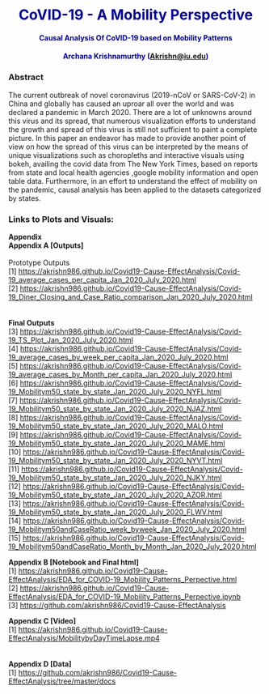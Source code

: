 # <center><font color=darkblue> CoVID-19 - A Mobility Perspective</font></center>
#### <center><font color=darkblue> Causal Analysis Of CoVID-19 based on Mobility Patterns</font></center>
#### <center><font color=darkblue> Archana Krishnamurthy (Akrishn@iu.edu)</font></center>

### Abstract

The current outbreak of novel coronavirus (2019-nCoV or SARS-CoV-2) in China and globally has caused an uproar all over the world and was declared a pandemic in March 2020. There are a lot of unknowns around this virus and its spread, that numerous visualization efforts to understand the growth and spread of this virus is still not sufficient to paint a complete picture. In this paper an endeavor has made to provide another point of view on how the spread of this virus can be interpreted by the means of unique visualizations such as choropleths and interactive visuals using bokeh, availing the covid data from The New York Times, based on reports from state and local health agencies ,google mobility information and open table data. Furthermore, in an effort to understand the effect of mobility on the pandemic, causal analysis has been applied to the datasets categorized by states. 

### Links to Plots and Visuals:

**Appendix** <br>
**Appendix A [Outputs]** <br>
<br>
Prototype Outputs <br>
[1]  https://akrishn986.github.io/Covid19-Cause-EffectAnalysis/Covid-19_average_cases_per_capita_Jan_2020_July_2020.html <br>
[2]  https://akrishn986.github.io/Covid19-Cause-EffectAnalysis/Covid-19_Diner_Closing_and_Case_Ratio_comparison_Jan_2020_July_2020.html <br>
<br>
<br>
**Final Outputs** <br>
[3] https://akrishn986.github.io/Covid19-Cause-EffectAnalysis/Covid-19_TS_Plot_Jan_2020_July_2020.html <br>
[4] https://akrishn986.github.io/Covid19-Cause-EffectAnalysis/Covid-19_average_cases_by_week_per_capita_Jan_2020_July_2020.html <br>
[5] https://akrishn986.github.io/Covid19-Cause-EffectAnalysis/Covid-19_average_cases_by_Month_per_capita_Jan_2020_July_2020.html <br>
[6] https://akrishn986.github.io/Covid19-Cause-EffectAnalysis/Covid-19_Mobilitym50_state_by_state_Jan_2020_July_2020_NYFL.html <br>
[7] https://akrishn986.github.io/Covid19-Cause-EffectAnalysis/Covid-19_Mobilitym50_state_by_state_Jan_2020_July_2020_NJAZ.html <br>
[8] https://akrishn986.github.io/Covid19-Cause-EffectAnalysis/Covid-19_Mobilitym50_state_by_state_Jan_2020_July_2020_MALO.html <br>
[9] https://akrishn986.github.io/Covid19-Cause-EffectAnalysis/Covid-19_Mobilitym50_state_by_state_Jan_2020_July_2020_MAME.html <br>
[10] https://akrishn986.github.io/Covid19-Cause-EffectAnalysis/Covid-19_Mobilitym50_state_by_state_Jan_2020_July_2020_NYVT.html <br>
[11] https://akrishn986.github.io/Covid19-Cause-EffectAnalysis/Covid-19_Mobilitym50_state_by_state_Jan_2020_July_2020_NJKY.html <br>
[12] https://akrishn986.github.io/Covid19-Cause-EffectAnalysis/Covid-19_Mobilitym50_state_by_state_Jan_2020_July_2020_AZOR.html <br>
[13] https://akrishn986.github.io/Covid19-Cause-EffectAnalysis/Covid-19_Mobilitym50_state_by_state_Jan_2020_July_2020_FLWV.html <br>
[14] https://akrishn986.github.io/Covid19-Cause-EffectAnalysis/Covid-19_Mobilitym50andCaseRatio_week_byweek_Jan_2020_July_2020.html <br>
[15] https://akrishn986.github.io/Covid19-Cause-EffectAnalysis/Covid-19_Mobilitym50andCaseRatio_Month_by_Month_Jan_2020_July_2020.html <br>

**Appendix B [Notebook and Final html]** <br>
[1] https://akrishn986.github.io/Covid19-Cause-EffectAnalysis/EDA_for_COVID-19_Mobility_Patterns_Perpective.html <br>
[2] https://akrishn986.github.io/Covid19-Cause-EffectAnalysis/EDA_for_COVID-19_Mobility_Patterns_Perpective.ipynb <br>
[3] https://github.com/akrishn986/Covid19-Cause-EffectAnalysis <br>

**Appendix C [Video]** <br>
[1] https://akrishn986.github.io/Covid19-Cause-EffectAnalysis/MobilitybyDayTimeLapse.mp4 <br>
 <br>
  <br>
**Appendix D [Data]**  <br>
[1]  https://github.com/akrishn986/Covid19-Cause-EffectAnalysis/tree/master/docs <br>

